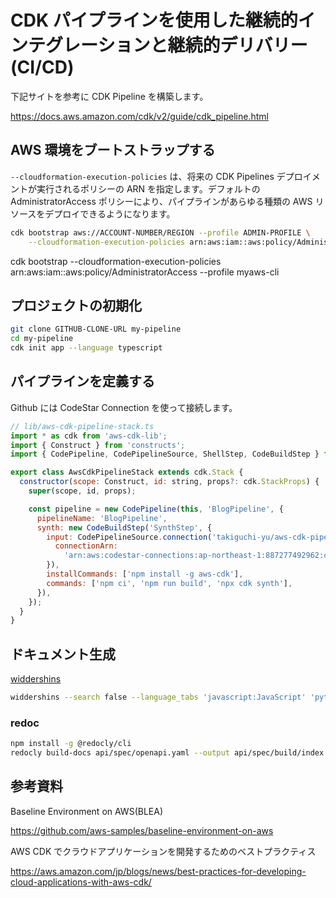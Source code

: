 # CDK パイプラインを使用した継続的インテグレーションと継続的デリバリー (CI/CD)

下記サイトを参考に CDK Pipeline を構築します。

https://docs.aws.amazon.com/cdk/v2/guide/cdk_pipeline.html

## AWS 環境をブートストラップする

`--cloudformation-execution-policies` は、将来の CDK Pipelines デプロイメントが実行されるポリシーの ARN を指定します。デフォルトの AdministratorAccess ポリシーにより、パイプラインがあらゆる種類の AWS リソースをデプロイできるようになります。

```bash
cdk bootstrap aws://ACCOUNT-NUMBER/REGION --profile ADMIN-PROFILE \
    --cloudformation-execution-policies arn:aws:iam::aws:policy/AdministratorAccess
```

cdk bootstrap --cloudformation-execution-policies arn:aws:iam::aws:policy/AdministratorAccess --profile myaws-cli

## プロジェクトの初期化

```bash
git clone GITHUB-CLONE-URL my-pipeline
cd my-pipeline
cdk init app --language typescript
```

## パイプラインを定義する

Github には CodeStar Connection を使って接続します。

```js
// lib/aws-cdk-pipeline-stack.ts
import * as cdk from 'aws-cdk-lib';
import { Construct } from 'constructs';
import { CodePipeline, CodePipelineSource, ShellStep, CodeBuildStep } from 'aws-cdk-lib/pipelines';

export class AwsCdkPipelineStack extends cdk.Stack {
  constructor(scope: Construct, id: string, props?: cdk.StackProps) {
    super(scope, id, props);

    const pipeline = new CodePipeline(this, 'BlogPipeline', {
      pipelineName: 'BlogPipeline',
      synth: new CodeBuildStep('SynthStep', {
        input: CodePipelineSource.connection('takiguchi-yu/aws-cdk-pipeline', 'main', {
          connectionArn:
            'arn:aws:codestar-connections:ap-northeast-1:887277492962:connection/a6c5beb2-34a4-4224-99a9-0332ee4a054c',
        }),
        installCommands: ['npm install -g aws-cdk'],
        commands: ['npm ci', 'npm run build', 'npx cdk synth'],
      }),
    });
  }
}
```

## ドキュメント生成

[widdershins](https://github.com/Mermade/widdershins)

```bash
widdershins --search false --language_tabs 'javascript:JavaScript' 'python:Python' 'java:Java' --summary ./api/openapi.yaml -o ./slate/source/index.html.md
```

### redoc

```bash
npm install -g @redocly/cli
redocly build-docs api/spec/openapi.yaml --output api/spec/build/index.html --title "Page Title"
```

## 参考資料

Baseline Environment on AWS(BLEA)

https://github.com/aws-samples/baseline-environment-on-aws

AWS CDK でクラウドアプリケーションを開発するためのベストプラクティス

https://aws.amazon.com/jp/blogs/news/best-practices-for-developing-cloud-applications-with-aws-cdk/
